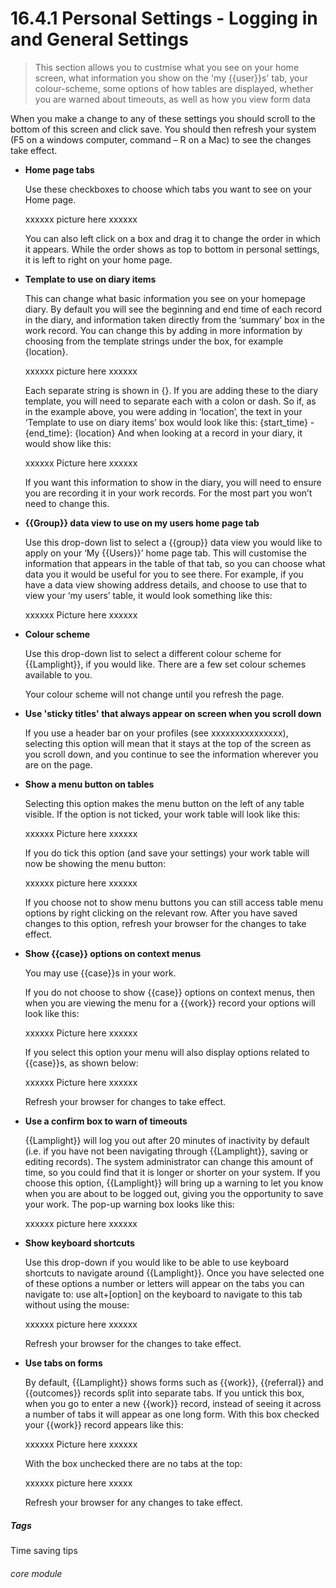 #  16.4.1 Personal Settings - Logging in and General Settings

> This section allows you to custmise what you see on your home screen, what information you show on the 'my {{user}}s' tab, your colour-scheme, some options of how tables are displayed, whether you are warned about timeouts, as well as how you view form data

When you make a change to any of these settings you should scroll to the bottom of this screen and click save. You should then refresh your system (F5 on a windows computer, command – R on a Mac) to see the changes take effect.

- **Home page tabs**

   Use these checkboxes to choose which tabs you want to see on your Home page. 

   xxxxxx picture here xxxxxx
 
   You can also left click on a box and drag it to change the order in which it appears. While the order shows as top to bottom in personal settings, it is left to right on your home page. 


- **Template to use on diary items**

   This can change what basic information you see on your homepage diary. By default you will see the beginning and end time of each record in the diary, and information taken directly from the ‘summary’ box in the work record. You can change this by adding in more information by choosing from the template strings under the box, for example {location}. 

   xxxxxx picture here xxxxxx
 
   Each separate string is shown in {}. If you are adding these to the diary template, you will need to separate each with a colon or dash. So if, as in the example above, you were adding in ‘location’, the text in your ‘Template to use on diary items’ box would look like this:
{start_time} - {end_time}: {location}
And when looking at a record in your diary, it would show like this:

   xxxxxx Picture here xxxxxx

   If you want this information to show in the diary, you will need to ensure you are recording it in your work records. For the most part you won’t need to change this.


- **{{Group}} data view to use on my users home page tab**

   Use this drop-down list to select a {{group}} data view you would like to apply on your ‘My {{Users}}’ home page tab. This will customise the information that appears in the table of that tab, so you can choose what data you it would be useful for you to see there. 
   For example, if you have a data view showing address details, and choose to use that to view your ‘my users’ table, it would look something like this:

   xxxxxx Picture here xxxxxx

- **Colour scheme**

   Use this drop-down list to select a different colour scheme for {{Lamplight}}, if you would like. There are a few set colour schemes available to you.  

   Your colour scheme will not change until you refresh the page.


- **Use 'sticky titles' that always appear on screen when you scroll down**

   If you use a header bar on your profiles (see xxxxxxxxxxxxxxx), selecting this option will mean that it stays at the top of the screen as you scroll down, and you continue to see the information wherever you are on the page.


- **Show a menu button on tables**

   Selecting this option makes the menu button on the left of any table visible.
   If the option is not ticked, your work table will look like this:

   xxxxxx Picture here xxxxxx

   If you do tick this option (and save your settings) your work table will now be showing the menu button:

   xxxxxx picture here xxxxxx

   If you choose not to show menu buttons you can still access table menu options by right clicking on the relevant row.
   After you have saved changes to this option, refresh your browser for the changes to take effect.


- **Show {{case}} options on context menus**

   You may use {{case}}s in your work. 

   If you do not choose to show {{case}} options on context menus, then when you are viewing the menu for a {{work}} record your options will look like this:

   xxxxxx Picture here xxxxxx

   If you select this option your menu will also display options related to {{case}}s, as shown below: 

   xxxxxx Picture here xxxxxx

   Refresh your browser for changes to take effect.


- **Use a confirm box to warn of timeouts**

   {{Lamplight}} will log you out after 20 minutes of inactivity by default (i.e. if you have not been navigating through {{Lamplight}}, saving or editing records). The system administrator can change this amount of time, so you could find that it is longer or shorter on your system. If you choose this option, {{Lamplight}} will bring up a warning to let you know when you are about to be logged out, giving you the opportunity to save your work. The pop-up warning box looks like this:

   xxxxxx picture here xxxxxx 
 
 
- **Show keyboard shortcuts**

   Use this drop-down if you would like to be able to use keyboard shortcuts to navigate around {{Lamplight}}. Once you have selected one of these options a number or letters will appear on the tabs you can navigate to: use alt+[option] on the keyboard to navigate to this tab without using the mouse:
 
   xxxxxx picture here xxxxxx 
 
   Refresh your browser for the changes to take effect.


- **Use tabs on forms**

   By default, {{Lamplight}} shows forms such as {{work}}, {{referral}} and {{outcomes}} records split into separate tabs. If you untick this box, when you go to enter a new {{work}} record, instead of seeing it across a number of tabs it will appear as one long form.
With this box checked your {{work}} record appears like this:

   xxxxxx Picture here xxxxxx

   With the box unchecked there are no tabs at the top:

   xxxxxx picture here xxxxx

   Refresh your browser for any changes to take effect.


##### Tags
Time saving tips

###### core module
